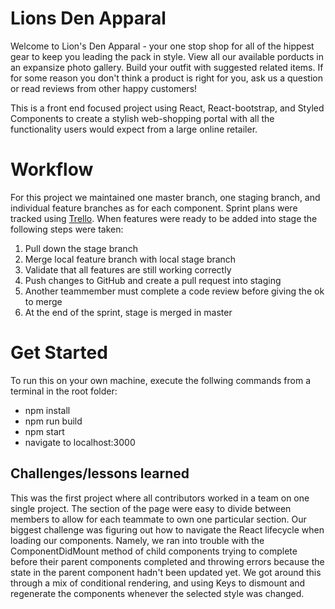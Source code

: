 # Lions Den Apparal
Welcome to Lion's Den Apparal - your one stop shop for all of the hippest gear to keep you leading the pack in style. View all our available porducts in an expansize photo gallery. Build your outfit with suggested related items. If for some reason you don't think a product is right for you, ask us a question or read reviews from other happy customers!

This is a front end focused project using React, React-bootstrap, and Styled Components to create a stylish web-shopping portal with all the functionality users would expect from a large online retailer.

 # Workflow
 For this project we maintained one master branch, one staging branch, and individual feature branches as for each component. Sprint plans were tracked using [Trello](https://trello.com/b/SjWdKe9X/catwalk-fec-project). When features were ready to be added into stage the following steps were taken:
  1. Pull down the stage branch
  2. Merge local feature branch with local stage branch
  3. Validate that all features are still working correctly
  4. Push changes to GitHub and create a pull request into staging
  5. Another teammember must complete a code review before giving the ok to merge
  6. At the end of the sprint, stage is merged in master

# Get Started
  To run this on your own machine, execute the follwing commands from a terminal in the root folder:
   - npm install
   - npm run build
   - npm start
   - navigate to localhost:3000

## Challenges/lessons learned
  This was the first project where all contributors worked in a team on one single project. The section of the page were easy to divide between members to allow for each teammate to own one particular section. Our biggest challenge was figuring out how to navigate the React lifecycle when loading our components. Namely, we ran into trouble with the ComponentDidMount method of child components trying to complete before their parent components completed and throwing errors because the state in the parent component hadn't been updated yet. We got around this through a mix of conditional rendering, and using Keys to dismount and regenerate the components whenever the selected style was changed.

